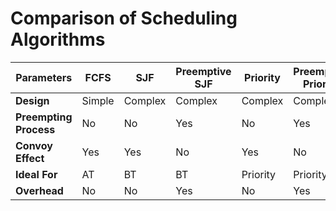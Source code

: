 # Comparison of Scheduling Algorithms

|Parameters|FCFS|SJF|Preemptive SJF|Priority|Preemptive Priority|Round Robin|MLQ|MLFQ|
|-|-|-|-|-|-|-|-|-|
|**Design**|Simple|Complex|Complex|Complex|Complex|Simple|Complex|Complex|
|**Preempting Process**|No|No|Yes|No|Yes|Yes|Yes|Yes|
|**Convoy Effect**|Yes|Yes|No|Yes|No|No|Yes|Yes|
|**Ideal For**|AT|BT|BT|Priority|Priority|All|Priority|BT|
|**Overhead**|No|No|Yes|No|Yes|Yes|Yes|Yes|
